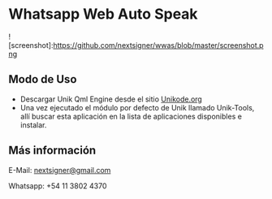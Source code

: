 # Whatsapp Web Auto Speak 

![screenshot]:https://github.com/nextsigner/wwas/blob/master/screenshot.png

## Modo de Uso

* Descargar Unik Qml Engine desde el sitio [Unikode.org](http://www.unikode.org/p/download.html)
* Una vez ejecutado el módulo por defecto de Unik llamado Unik-Tools, allí buscar esta aplicación en la lista de aplicaciones disponibles e instalar.

## Más información

E-Mail: nextsigner@gmail.com

Whatsapp: +54 11 3802 4370

